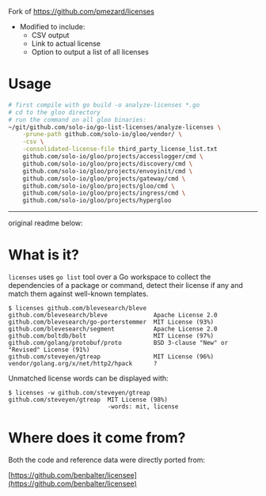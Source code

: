 Fork of https://github.com/pmezard/licenses

- Modified to include:
  - CSV output
  - Link to actual license
  - Option to output a list of all licenses

# Usage

```bash
# first compile with go build -o analyze-licenses *.go
# cd to the gloo directory
# run the command on all gloo binaries:
~/git/github.com/solo-io/go-list-licenses/analyze-licenses \
    -prune-path github.com/solo-io/gloo/vendor/ \
    -csv \
    -consolidated-license-file third_party_license_list.txt
    github.com/solo-io/gloo/projects/accesslogger/cmd \
    github.com/solo-io/gloo/projects/discovery/cmd \
    github.com/solo-io/gloo/projects/envoyinit/cmd \
    github.com/solo-io/gloo/projects/gateway/cmd \
    github.com/solo-io/gloo/projects/gloo/cmd \
    github.com/solo-io/gloo/projects/ingress/cmd \
    github.com/solo-io/gloo/projects/hypergloo
```




---

original readme below:

# What is it?

`licenses` uses `go list` tool over a Go workspace to collect the dependencies
of a package or command, detect their license if any and match them against
well-known templates.

```
$ licenses github.com/blevesearch/bleve
github.com/blevesearch/bleve             Apache License 2.0
github.com/blevesearch/go-porterstemmer  MIT License (93%)
github.com/blevesearch/segment           Apache License 2.0
github.com/boltdb/bolt                   MIT License (97%)
github.com/golang/protobuf/proto         BSD 3-clause "New" or "Revised" License (91%)
github.com/steveyen/gtreap               MIT License (96%)
vendor/golang.org/x/net/http2/hpack      ?
```

Unmatched license words can be displayed with:
```
$ licenses -w github.com/steveyen/gtreap
github.com/steveyen/gtreap  MIT License (98%)
                            -words: mit, license
```

# Where does it come from?

Both the code and reference data were directly ported from:

  [https://github.com/benbalter/licensee](https://github.com/benbalter/licensee)
